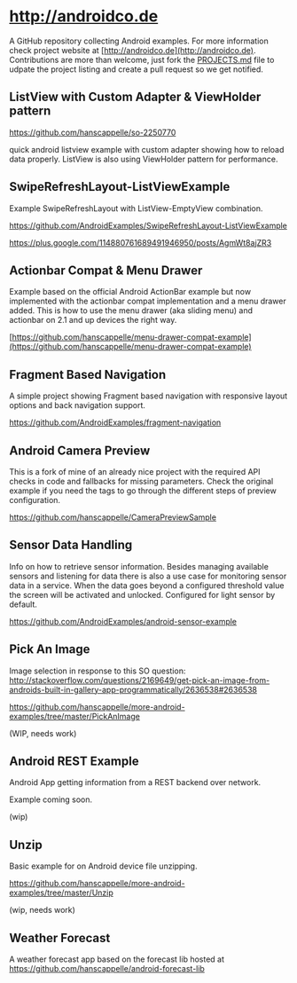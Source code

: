 # http://androidco.de 

A GitHub repository collecting Android examples. For more information check project website at [http://androidco.de](http://androidco.de). Contributions are more than welcome, just fork the [PROJECTS.md](https://github.com/AndroidExamples/androidco.de/blob/master/PROJECTS.md) file to udpate the project listing and create a pull request so we get notified. 

## ListView with Custom Adapter & ViewHolder pattern

https://github.com/hanscappelle/so-2250770

quick android listview example with custom adapter showing how to reload data properly. ListView is also using ViewHolder pattern for performance.

## SwipeRefreshLayout-ListViewExample

Example SwipeRefreshLayout with ListView-EmptyView combination.

https://github.com/AndroidExamples/SwipeRefreshLayout-ListViewExample

https://plus.google.com/114880761689491946950/posts/AgmWt8ajZR3

## Actionbar Compat & Menu Drawer

Example based on the official Android ActionBar example but now implemented with the actionbar compat implementation and a menu drawer added. This is how to use the menu drawer (aka sliding menu) and actionbar on 2.1 and up devices the right way. 

[https://github.com/hanscappelle/menu-drawer-compat-example](https://github.com/hanscappelle/menu-drawer-compat-example)

## Fragment Based Navigation

A simple project showing Fragment based navigation with responsive layout options and back navigation support.

https://github.com/AndroidExamples/fragment-navigation

## Android Camera Preview 

This is a fork of mine of an already nice project with the required API checks in code and fallbacks for missing parameters. Check the original example if you need the tags to go through the different steps of preview configuration. 

https://github.com/hanscappelle/CameraPreviewSample

## Sensor Data Handling

Info on how to retrieve sensor information. Besides managing available sensors and listening for data there is also a use case for monitoring sensor data in a service. When the data goes beyond a configured threshold value the screen will be activated and unlocked. Configured for light sensor by default.

https://github.com/AndroidExamples/android-sensor-example

## Pick An Image

Image selection in response to this SO question: http://stackoverflow.com/questions/2169649/get-pick-an-image-from-androids-built-in-gallery-app-programmatically/2636538#2636538

https://github.com/hanscappelle/more-android-examples/tree/master/PickAnImage

(WIP, needs work)

## Android REST Example

Android App getting information from a REST backend over network. 

Example coming soon.

(wip)

## Unzip

Basic example for on Android device file unzipping.

https://github.com/hanscappelle/more-android-examples/tree/master/Unzip

(wip, needs work)

## Weather Forecast

A weather forecast app based on the forecast lib hosted at https://github.com/hanscappelle/android-forecast-lib

